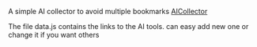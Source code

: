 A simple AI collector to avoid multiple bookmarks
<a href="https://namaniac91.github.io/AICollector/index.html">AICollector</a>


The file data.js contains the links to the AI tools. can easy add new one or change it if you want others
